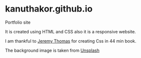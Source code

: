 # kanuthakor.github.io
Portfolio site

It is created using HTML and CSS also it is a responsive website.

I am thankful to <a href="https://jgthms.com/css-in-44-minutes-ebook/">Jeremy Thomas</a> for creating Css in 44 min book.

The background image is taken from <a href="https://unsplash.com/">Unsplash</a>
